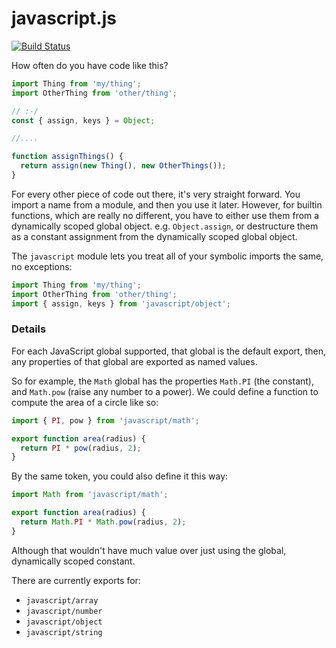 # javascript.js

[![Build Status](https://travis-ci.org/cowboyd/javascript.js.svg?branch=master)](https://travis-ci.org/cowboyd/javascript.js)

How often do you have code like this?

```js
import Thing from 'my/thing';
import OtherThing from 'other/thing';

// :-/
const { assign, keys } = Object;

//....

function assignThings() {
  return assign(new Thing(), new OtherThings());
}

```

For every other piece of code out there, it's very straight
forward. You import a name from a module, and then you use it later.
However, for builtin functions, which are really no different, you
have to either use them from a dynamically scoped global
object. e.g. `Object.assign`, or destructure them as a constant
assignment from the dynamically scoped global object.

The `javascript` module lets you treat all of your symbolic imports
the same, no exceptions:

``` javascript
import Thing from 'my/thing';
import OtherThing from 'other/thing';
import { assign, keys } from 'javascript/object';
```


### Details
For each JavaScript global supported, that global is the default
export, then, any properties of that global are exported as named
values.

So for example, the `Math` global has the properties `Math.PI` (the
constant), and `Math.pow` (raise any number to a power). We could
define a function to compute the area of a circle like so:

``` javascript
import { PI, pow } from 'javascript/math';

export function area(radius) {
  return PI * pow(radius, 2);
}
```

By the same token, you could also define it this way:

``` javascript
import Math from 'javascript/math';

export function area(radius) {
  return Math.PI * Math.pow(radius, 2);
}
```

Although that wouldn't have much value over just using the global,
dynamically scoped constant.

There are currently exports for:

* `javascript/array`
* `javascript/number`
* `javascript/object`
* `javascript/string`
